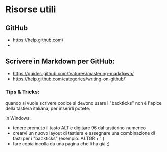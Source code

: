 # Risorse utili
## GitHub
- https://help.github.com/
- 


## Scrivere in Markdown per GitHub:

- https://guides.github.com/features/mastering-markdown/
- https://help.github.com/categories/writing-on-github/

### Tips & Tricks:

quando si vuole scrivere codice si devono usare i "backticks" non è l'apice della tastiera italiana, per inserirli potete:

in Windows:

- tenere premuto il tasto ALT e digitare 96 dal tastierino numerico
- crearvi un nuovo layout di tastiera e assegnare una combinazione di tasti per i "backticks" (esempio: ALTGR + ' )
- fare copia incolla da una pagina che li ha già ;)
